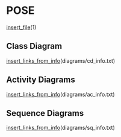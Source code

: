 # POSE

[insert_file](../../34_ABIF_ACIF_POSE_EXERCISES/UPNCalculator/Task.md)(1)

## Class Diagram

[insert_links_from_info](http://www.plantuml.com/plantuml/proxy?cache=no&src=https://raw.githubusercontent.com/leoggehrer/2324-34_ABIF_ACIF_POSE/master/UPNCalculator.ConApp/diagrams)(diagrams/cd_info.txt)

## Activity Diagrams

[insert_links_from_info](http://www.plantuml.com/plantuml/proxy?cache=no&src=https://raw.githubusercontent.com/leoggehrer/2324-34_ABIF_ACIF_POSE/master/UPNCalculator.ConApp/diagrams)(diagrams/ac_info.txt)

## Sequence Diagrams

[insert_links_from_info](http://www.plantuml.com/plantuml/proxy?cache=no&src=https://raw.githubusercontent.com/leoggehrer/2324-34_ABIF_ACIF_POSE/master/UPNCalculator.ConApp/diagrams)(diagrams/sq_info.txt)

